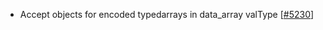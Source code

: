 - Accept objects for encoded typedarrays in data_array valType [[#5230](https://github.com/plotly/plotly.js/pull/5230)]
